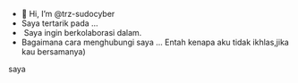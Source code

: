 - 👋 Hi, I’m @trz-sudocyber
- Saya tertarik pada ...
- ️ Saya ingin berkolaborasi dalam.
- Bagaimana cara menghubungi saya ...
Entah kenapa aku tidak ikhlas,jika kau bersamanya)
<!---
trz-sudocyber/trz-sudocyber is a ✨ special ✨ repository because its `README.md` (this file) appears on your GitHub profile.
You can click the Preview link to take a look at your changes.
--->
saya
